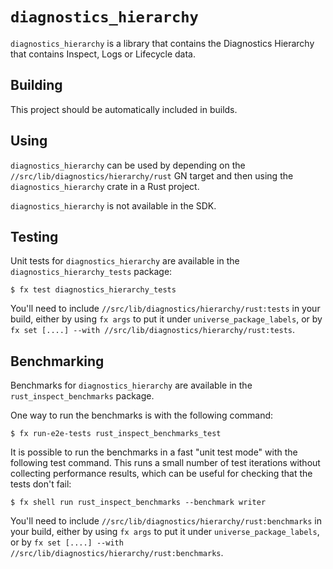 # `diagnostics_hierarchy`

`diagnostics_hierarchy` is a library that contains the Diagnostics Hierarchy that contains Inspect,
Logs or Lifecycle data.

## Building

This project should be automatically included in builds.

## Using

`diagnostics_hierarchy` can be used by depending on the
`//src/lib/diagnostics/hierarchy/rust` GN target and then using
the `diagnostics_hierarchy` crate in a Rust project.

`diagnostics_hierarchy` is not available in the SDK.

## Testing

Unit tests for `diagnostics_hierarchy` are available in the
`diagnostics_hierarchy_tests` package:

```
$ fx test diagnostics_hierarchy_tests
```

You'll need to include `//src/lib/diagnostics/hierarchy/rust:tests` in your
build, either by using `fx args` to put it under `universe_package_labels`, or
by `fx set [....] --with //src/lib/diagnostics/hierarchy/rust:tests`.

## Benchmarking

Benchmarks for `diagnostics_hierarchy` are available in the `rust_inspect_benchmarks`
package.

One way to run the benchmarks is with the following command:

```
$ fx run-e2e-tests rust_inspect_benchmarks_test
```

It is possible to run the benchmarks in a fast "unit test mode" with
the following test command.  This runs a small number of test
iterations without collecting performance results, which can be useful
for checking that the tests don't fail:

```
$ fx shell run rust_inspect_benchmarks --benchmark writer
```

You'll need to include `//src/lib/diagnostics/hierarchy/rust:benchmarks` in your
build, either by using `fx args` to put it under `universe_package_labels`, or
by `fx set [....] --with //src/lib/diagnostics/hierarchy/rust:benchmarks`.
